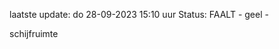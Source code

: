 laatste update: 
do 28-09-2023 15:10   uur 
Status: FAALT - geel - 
<div class="service Y">schijfruimte</div>